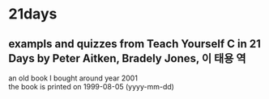 # 21days

## exampls and quizzes from Teach Yourself C in 21 Days by Peter Aitken, Bradely Jones, 이 태용 역

an old book I bought around year 2001\
the book is printed on 1999-08-05 (yyyy-mm-dd)
